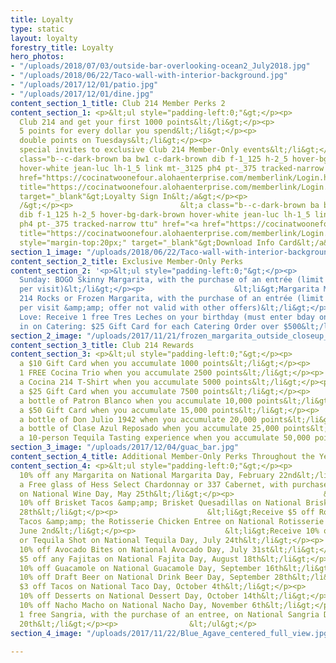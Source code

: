 ```yaml
---
title: Loyalty
type: static
layout: loyalty
forestry_title: Loyalty
hero_photos:
- "/uploads/2018/07/03/outside-bar-overlooking-ocean2_July2018.jpg"
- "/uploads/2018/06/22/Taco-wall-with-interior-background.jpg"
- "/uploads/2017/12/01/patio.jpg"
- "/uploads/2017/12/01/dine.jpg"
content_section_1_title: Club 214 Member Perks 2
content_section_1: <p>&lt;ul style="padding-left:0;"&gt;</p><p>                            &lt;li&gt;Join
  Club 214 and get your first 1000 points&lt;/li&gt;</p><p>                            &lt;li&gt;Earn
  5 points for every dollar you spend&lt;/li&gt;</p><p>                            &lt;li&gt;Earn
  double points on Tuesdays&lt;/li&gt;</p><p>                            &lt;li&gt;Receive
  special invites to exclusive Club 214 Member-Only events&lt;/li&gt;</p><p>                        &lt;/ul&gt;</p><p>                        &lt;a
  class="b--c-dark-brown ba bw1 c-dark-brown dib f-1_125 h-2_5 hover-bg-dark-brown
  hover-white jean-luc lh-1_5 link mt-_3125 ph4 pt-_375 tracked-narrow ttu" href="<a
  href="https://cocinatwoonefour.alohaenterprise.com/memberlink/Login.html?companyID=cto02"
  title="https://cocinatwoonefour.alohaenterprise.com/memberlink/Login.html?companyID=cto02">https://cocinatwoonefour.alohaenterprise.com/memberlink/Login.html?companyID=cto02</a>"
  target="_blank"&gt;Loyalty Sign In&lt;/a&gt;</p><p>                        &lt;br
  /&gt;</p><p>                        &lt;a class="b--c-dark-brown ba bw1 c-dark-brown
  dib f-1_125 h-2_5 hover-bg-dark-brown hover-white jean-luc lh-1_5 link mt-_3125
  ph4 pt-_375 tracked-narrow ttu" href="<a href="https://cocinatwoonefour.alohaenterprise.com/memberlink/Login.html?companyID=cto02"
  title="https://cocinatwoonefour.alohaenterprise.com/memberlink/Login.html?companyID=cto02">https://cocina214.com/assets/images/Club214_InfoCard_Jan_2019.pdf</a>"
  style="margin-top:20px;" target="_blank"&gt;Download Info Card&lt;/a&gt;</p>
section_1_image: "/uploads/2018/06/22/Taco-wall-with-interior-background.jpg"
content_section_2_title: Exclusive Member-Only Perks
content_section_2: '<p>&lt;ul style="padding-left:0;"&gt;</p><p>                    &lt;li&gt;Skinny
  Sunday: BOGO Skinny Margarita, with the purchase of an entrée (limit 1 per person,
  per visit)&lt;/li&gt;</p><p>                    &lt;li&gt;Margarita Monday: 1 Free
  214 Rocks or Frozen Margarita, with the purchase of an entrée (limit 1 per person,
  per visit &amp;amp; offer not valid with other offers)&lt;/li&gt;</p><p>                    &lt;li&gt;Birthday
  Love: Receive 1 free Tres Leches on your birthday (must enter bday on sign up)&lt;/li&gt;</p><p>                    &lt;li&gt;Cash
  in on Catering: $25 Gift Card for each Catering Order over $500&lt;/li&gt;</p><p>                &lt;/ul&gt;</p>'
section_2_image: "/uploads/2017/11/21/frozen_margarita_outside_closeup_w_limes.jpg"
content_section_3_title: Club 214 Rewards
content_section_3: <p>&lt;ul style="padding-left:0;"&gt;</p><p>                            &lt;li&gt;Earn
  a $10 Gift Card when you accumulate 1000 points&lt;/li&gt;</p><p>                            &lt;li&gt;Receive
  1 FREE Cocina Trio when you accumulate 2500 points&lt;/li&gt;</p><p>                            &lt;li&gt;Earn
  a Cocina 214 T-Shirt when you accumulate 5000 points&lt;/li&gt;</p><p>                            &lt;li&gt;Earn
  a $25 Gift Card when you accumulate 7500 points&lt;/li&gt;</p><p>                            &lt;li&gt;Earn
  a bottle of Patron Blanco when you accumulate 10,000 points&lt;/li&gt;</p><p>                            &lt;li&gt;Earn
  a $50 Gift Card when you accumulate 15,000 points&lt;/li&gt;</p><p>                            &lt;li&gt;Earn
  a bottle of Don Julio 1942 when you accumulate 20,000 points&lt;/li&gt;</p><p>                            &lt;li&gt;Earn
  a bottle of Clase Azul Reposado when you accumulate 25,000 points&lt;/li&gt;</p><p>                            &lt;li&gt;Earn
  a 10-person Tequila Tasting experience when you accumulate 50,000 points&lt;/li&gt;</p><p>                        &lt;/ul&gt;</p>
section_3_image: "/uploads/2017/12/04/guac_bar.jpg"
content_section_4_title: Additional Member-Only Perks Throughout the Year
content_section_4: <p>&lt;ul style="padding-left:0;"&gt;</p><p>                    &lt;li&gt;Receive
  10% off any Margarita on National Margarita Day, February 22nd&lt;/li&gt;</p><p>                    &lt;li&gt;Receive
  a Free glass of Hess Select Chardonnay or 337 Cabernet, with purchase of an entree,
  on National Wine Day, May 25th&lt;/li&gt;</p><p>                    &lt;li&gt;Receive
  10% off Brisket Tacos &amp;amp; Brisket Quesadillas on National Brisket Day, May
  28th&lt;/li&gt;</p><p>                    &lt;li&gt;Receive $5 off Rotisserie Chicken
  Tacos &amp;amp; the Rotisserie Chicken Entree on National Rotisserie Chicken Day,
  June 2nd&lt;/li&gt;</p><p>                    &lt;li&gt;Receive 10% off any Margarita
  or Tequila Shot on National Tequila Day, July 24th&lt;/li&gt;</p><p>                    &lt;li&gt;Receive
  10% off Avocado Bites on National Avocado Day, July 31st&lt;/li&gt;</p><p>                    &lt;li&gt;Receive
  $5 off any Fajitas on National Fajita Day, August 18th&lt;/li&gt;</p><p>                    &lt;li&gt;Receive
  10% off Guacamole on National Guacamole Day, September 16th&lt;/li&gt;</p><p>                    &lt;li&gt;Receive
  10% off Draft Beer on National Drink Beer Day, September 28th&lt;/li&gt;</p><p>                    &lt;li&gt;Receive
  $3 off Tacos on National Taco Day, October 4th&lt;/li&gt;</p><p>                    &lt;li&gt;Receive
  10% off Desserts on National Dessert Day, October 14th&lt;/li&gt;</p><p>                    &lt;li&gt;Receive
  10% off Nacho Macho on National Nacho Day, November 6th&lt;/li&gt;</p><p>                    &lt;li&gt;Receive
  1 free Sangria, with the purchase of an entree, on National Sangria Day, December
  20th&lt;/li&gt;</p><p>                &lt;/ul&gt;</p>
section_4_image: "/uploads/2017/11/22/Blue_Agave_centered_full_view.jpg"

---
```

